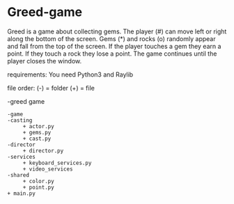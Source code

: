 # Greed-game

Greed is a game about collecting gems. The player (#) can move left or right along the bottom of the screen.
Gems (*) and rocks (o) randomly appear and fall from the top of the screen.
If the player touches a gem they earn a point. If they touch a rock they lose a point.
The game continues until the player closes the window.

requirements: You need Python3 and Raylib 

file order: (-) = folder  (+) = file

-greed game

    -game
	-casting
	     + actor.py
	     + gems.py
	     + cast.py
	-director
	     + director.py
	-services
	     + keyboard_services.py
	     + video_services
	-shared
	     + color.py
	     + point.py
	+ main.py
